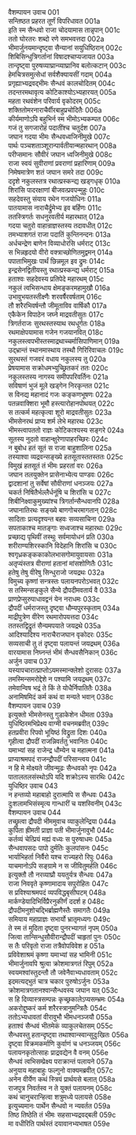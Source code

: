 वैशम्पायन उवाच	001  
सन्तिष्ठत प्रहरत तूर्णं विपरिधावत	001a  
इति स्म सैन्धवो राजा चोदयामास तान्नृपान्	001c  
ततो घोरतरः शब्दो रणे समभवत्तदा	002a  
भीमार्जुनयमान्दृष्ट्वा सैन्यानां सयुधिष्ठिरान्	002c  
शिबिसिन्धुत्रिगर्तानां विषादश्चाप्यजायत	003a  
तान्दृष्ट्वा पुरुषव्याघ्रान्व्याघ्रानिव बलोत्कटान्	003c  
हेमचित्रसमुत्सेधां सर्वशैक्यायसीं गदाम्	004a  
प्रगृह्याभ्यद्रवद्भीमः सैन्धवं कालचोदितम्	004c  
तदन्तरमथावृत्य कोटिकाश्योऽभ्यहारयत्	005a  
महता रथवंशेन परिवार्य वृकोदरम्	005c  
शक्तितोमरनाराचैर्वीरबाहुप्रचोदितैः	006a  
कीर्यमाणोऽपि बहुभिर्न स्म भीमोऽभ्यकम्पत	006c  
गजं तु सगजारोहं पदातींश्च चतुर्दश	007a  
जघान गदया भीमः सैन्धवध्वजिनीमुखे	007c  
पार्थः पञ्चशताञ्शूरान्पार्वतीयान्महारथान्	008a  
परीप्समानः सौवीरं जघान ध्वजिनीमुखे	008c  
राजा स्वयं सुवीराणां प्रवराणां प्रहारिणाम्	009a  
निमेषमात्रेण शतं जघान समरे तदा	009c  
ददृशे नकुलस्तत्र रथात्प्रस्कन्द्य खड्गधृक्	010a  
शिरांसि पादरक्षाणां बीजवत्प्रवपन्मुहुः	010c  
सहदेवस्तु संयाय रथेन गजयोधिनः	011a  
पातयामास नाराचैर्द्रुमेभ्य इव बर्हिणः	011c  
ततस्त्रिगर्तः सधनुरवतीर्य महारथात्	012a  
गदया चतुरो वाहान्राज्ञस्तस्य तदावधीत्	012c  
तमभ्याशगतं राजा पदातिं कुन्तिनन्दनः	013a  
अर्धचन्द्रेण बाणेन विव्याधोरसि धर्मराट्	013c  
स भिन्नहृदयो वीरो वक्त्राच्छोणितमुद्वमन्	014a  
पपाताभिमुखः पार्थं छिन्नमूल इव द्रुमः	014c  
इन्द्रसेनद्वितीयस्तु रथात्प्रस्कन्द्य धर्मराट्	015a  
हताश्वः सहदेवस्य प्रतिपेदे महारथम्	015c  
नकुलं त्वभिसन्धाय क्षेमङ्करमहामुखौ	016a  
उभावुभयतस्तीक्ष्णैः शरवर्षैरवर्षताम्	016c  
तौ शरैरभिवर्षन्तौ जीमूताविव वार्षिकौ	017a  
एकैकेन विपाठेन जघ्ने माद्रवतीसुतः	017c  
त्रिगर्तराजः सुरथस्तस्याथ रथधूर्गतः	018a  
रथमाक्षेपयामास गजेन गजयानवित्	018c  
नकुलस्त्वपभीस्तस्माद्रथाच्चर्मासिपाणिमान्	019a  
उद्भ्रान्तं स्थानमास्थाय तस्थौ गिरिरिवाचलः	019c  
सुरथस्तं गजवरं वधाय नकुलस्य तु	020a  
प्रेषयामास सक्रोधमभ्युच्छ्रितकरं ततः	020c  
नकुलस्तस्य नागस्य समीपपरिवर्तिनः	021a  
सविषाणं भुजं मूले खड्गेन निरकृन्तत	021c  
स विनद्य महानादं गजः कङ्कणभूषणः	022a  
पतन्नवाक्शिरा भूमौ हस्त्यारोहानपोथयत्	022c  
स तत्कर्म महत्कृत्वा शूरो माद्रवतीसुतः	023a  
भीमसेनरथं प्राप्य शर्म लेभे महारथः	023c  
भीमस्त्वापततो राज्ञः कोटिकाश्यस्य सङ्गरे	024a  
सूतस्य नुदतो वाहान्क्षुरेणापाहरच्छिरः	024c  
न बुबोध हतं सूतं स राजा बाहुशालिना	025a  
तस्याश्वा व्यद्रवन्सङ्ख्ये हतसूतास्ततस्ततः	025c  
विमुखं हतसूतं तं भीमः प्रहरतां वरः	026a  
जघान तलयुक्तेन प्रासेनाभ्येत्य पाण्डवः	026c  
द्वादशानां तु सर्वेषां सौवीराणां धनञ्जयः	027a  
चकर्त निषितैर्भल्लैर्धनूंषि च शिरांसि च	027c  
शिबीनिक्ष्वाकुमुख्यांश्च त्रिगर्तान्सैन्धवानपि	028a  
जघानातिरथः सङ्ख्ये बाणगोचरमागतान्	028c  
सादिताः प्रत्यदृश्यन्त बहवः सव्यसाचिना	029a  
सपताकाश्च मातङ्गाः सध्वजाश्च महारथाः	029c  
प्रच्छाद्य पृथिवीं तस्थुः सर्वमायोधनं प्रति	030a  
शरीराण्यशिरस्कानि विदेहानि शिरांसि च	030c  
श्वगृध्रकङ्ककाकोलभासगोमायुवायसाः	031a  
अतृप्यंस्तत्र वीराणां हतानां मांसशोणितैः	031c  
हतेषु तेषु वीरेषु सिन्धुराजो जयद्रथः	032a  
विमुच्य कृष्णां सन्त्रस्तः पलायनपरोऽभवत्	032c  
स तस्मिन्सङ्कुले सैन्ये द्रौपदीमवतार्य वै	033a  
प्राणप्रेप्सुरुपाधावद्वनं येन नराधमः	033c  
द्रौपदीं धर्मराजस्तु दृष्ट्वा धौम्यपुरस्कृताम्	034a  
माद्रीपुत्रेण वीरेण रथमारोपयत्तदा	034c  
ततस्तद्विद्रुतं सैन्यमपयाते जयद्रथे	035a  
आदिश्यादिश्य नाराचैराजघान वृकोदरः	035c  
सव्यसाची तु तं दृष्ट्वा पलायन्तं जयद्रथम्	036a  
वारयामास निघ्नन्तं भीमं सैन्धवसैनिकान्	036c  
अर्जुन उवाच	037  
यस्यापचारात्प्राप्तोऽयमस्मान्क्लेशो दुरासदः	037a  
तमस्मिन्समरोद्देशे न पश्यामि जयद्रथम्	037c  
तमेवान्विष भद्रं ते किं ते योधैर्निपातितैः	038a  
अनामिषमिदं कर्म कथं वा मन्यते भवान्	038c  
वैशम्पायन उवाच	039  
इत्युक्तो भीमसेनस्तु गुडाकेशेन धीमता	039a  
युधिष्ठिरमभिप्रेक्ष्य वाग्मी वचनमब्रवीत्	039c  
हतप्रवीरा रिपवो भूयिष्ठं विद्रुता दिशः	040a  
गृहीत्वा द्रौपदीं राजन्निवर्ततु भवानितः	040c  
यमाभ्यां सह राजेन्द्र धौम्येन च महात्मना	041a  
प्राप्याश्रमपदं राजन्द्रौपदीं परिसान्त्वय	041c  
न हि मे मोक्ष्यते जीवन्मूढः सैन्धवको नृपः	042a  
पातालतलसंस्थोऽपि यदि शक्रोऽस्य सारथिः	042c  
युधिष्ठिर उवाच	043  
न हन्तव्यो महाबाहो दुरात्मापि स सैन्धवः	043a  
दुःशलामभिसंस्मृत्य गान्धारीं च यशस्विनीम्	043c  
वैशम्पायन उवाच	044  
तच्छ्रुत्वा द्रौपदी भीममुवाच व्याकुलेन्द्रिया	044a  
कुपिता ह्रीमती प्राज्ञा पती भीमार्जुनावुभौ	044c  
कर्तव्यं चेत्प्रियं मह्यं वध्यः स पुरुषाधमः	045a  
सैन्धवापसदः पापो दुर्मतिः कुलपांसनः	045c  
भार्याभिहर्ता निर्वैरो यश्च राज्यहरो रिपुः	046a  
याचमानोऽपि सङ्ग्रामे न स जीवितुमर्हति	046c  
इत्युक्तौ तौ नरव्याघ्रौ ययतुर्यत्र सैन्धवः	047a  
राजा निववृते कृष्णामादाय सपुरोहितः	047c  
स प्रविश्याश्रमपदं व्यपविद्धबृसीघटम्	048a  
मार्कण्डेयादिभिर्विप्रैरनुकीर्णं ददर्श ह	048c  
द्रौपदीमनुशोचद्भिर्ब्राह्मणैस्तैः समागतैः	049a  
समियाय महाप्राज्ञः सभार्यो भ्रातृमध्यगः	049c  
ते स्म तं मुदिता दृष्ट्वा पुनरभ्यागतं नृपम्	050a  
जित्वा तान्सिन्धुसौवीरान्द्रौपदीं चाहृतां पुनः	050c  
स तैः परिवृतो राजा तत्रैवोपविवेश ह	051a  
प्रविवेशाश्रमं कृष्णा यमाभ्यां सह भामिनी	051c  
भीमार्जुनावपि श्रुत्वा क्रोशमात्रगतं रिपुम्	052a  
स्वयमश्वांस्तुदन्तौ तौ जवेनैवाभ्यधावताम्	052c  
इदमत्यद्भुतं चात्र चकार पुरुषोऽर्जुनः	053a  
क्रोशमात्रगतानश्वान्सैन्धवस्य जघान यत्	053c  
स हि दिव्यास्त्रसम्पन्नः कृच्छ्रकालेऽप्यसम्भ्रमः	054a  
अकरोद्दुष्करं कर्म शरैरस्त्रानुमन्त्रितैः	054c  
ततोऽभ्यधावतां वीरावुभौ भीमधनञ्जयौ	055a  
हताश्वं सैन्धवं भीतमेकं व्याकुलचेतसम्	055c  
सैन्धवस्तु हतान्दृष्ट्वा तथाश्वान्स्वान्सुदुःखितः	056a  
दृष्ट्वा विक्रमकर्माणि कुर्वाणं च धनञ्जयम्	056c  
पलायनकृतोत्साहः प्राद्रवद्येन वै वनम्	056e  
सैन्धवं त्वभिसम्प्रेक्ष्य पराक्रान्तं पलायने	057a  
अनुयाय महाबाहुः फल्गुनो वाक्यमब्रवीत्	057c  
अनेन वीर्येण कथं स्त्रियं प्रार्थयसे बलात्	058a  
राजपुत्र निवर्तस्व न ते युक्तं पलायनम्	058c  
कथं चानुचरान्हित्वा शत्रुमध्ये पलायसे	058e  
इत्युच्यमानः पार्थेन सैन्धवो न न्यवर्तत	059a  
तिष्ठ तिष्ठेति तं भीमः सहसाभ्यद्रवद्बली	059c  
मा वधीरिति पार्थस्तं दयावानभ्यभाषत	059e  
